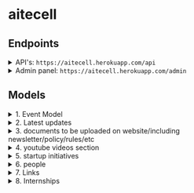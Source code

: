 # aitecell

## Endpoints

<details>
    <summary>API's: <code>https://aitecell.herokuapp.com/api</code></summary>
    "api": "https://aitecell.herokuapp.com/api/",
    "eventtypes": "https://aitecell.herokuapp.com/api/eventtypes/?format=json",
    "events": "https://aitecell.herokuapp.com/api/events/?format=json",
    "events/upcoming_events": "http://127.0.0.1:8000/api/events/upcoming_events/?format=json",
    "events/live_events": "http://127.0.0.1:8000/api/events/live_events/?format=json",
    "events/past_events": "http://127.0.0.1:8000/api/events/past_events/?format=json",
    "latestupdates": "https://aitecell.herokuapp.com/api/latestupdates/?format=json",
    "documents": "https://aitecell.herokuapp.com/api/documents/?format=json",
    "videos": "https://aitecell.herokuapp.com/api/videos/?format=json",
    "startups": "https://aitecell.herokuapp.com/api/startups/?format=json",
    "categories": "https://aitecell.herokuapp.com/api/categories/?format=json",
    "people": "https://aitecell.herokuapp.com/api/people/?format=json",
    "people/ecell_team": "http://127.0.0.1:8000/api/people/ecell_team/?format=json",
    "people/ecell_team_alumni": "http://127.0.0.1:8000/api/people/ecell_team_alumni/?format=json",
    "people/alumni_entrepreneur": "http://127.0.0.1:8000/api/people/alumni_entrepreneur/?format=json",
    "links": "https://aitecell.herokuapp.com/api/links/?format=json",
    "internships": "https://aitecell.herokuapp.com/api/internships/?format=json",
    "internships/is_active": "http://127.0.0.1:8000/api/internships/is_active//?format=json",
    "collaboration": "https://aitecell.herokuapp.com/api/collaboration/?format=json",
</details>


<details>
<summary>Admin panel: <code>https://aitecell.herokuapp.com/admin</code></summary>
    
    username: admin
    password: admin
    
</details>


## Models

<details>
<summary>1. Event Model</summary>
    
    1. title  
    2. description  
    3. datetime_from  
    4. datetime_to  
    5. image_url  
    6. meet_url
    7. type of event (event/visit/session)
    7. others field
    8. multiple files attachment
    9. comments/questions related to the event
</details>

<details>
<summary>2. Latest updates</summary>
    
    1. update heading  
    2. datetime_from  
    3. datetime_to  
    4. imp_post url  
    
    is_active()
</details>

<details>
<summary>3. documents to be uploaded on website/including newsletter/policy/rules/etc</summary>
    
    1. doc's heading
    2. doc's url
    3. doc's description
    4. doc's image
</details>

<details>
<summary>4. youtube videos section</summary>
    
    1. video's heading
    2. video's url
    3. video's description
</details>


<details>
<summary>5. startup initiatives</summary>
    
    1. startup's heading
    2. startup's url
    3. startup's description
    4. startup's image
</details>

<details>
<summary>6. people</summary>
    
    1. Name
    2. Designation
    3. Image
    4. Description
    5. Social links (linkedin / instagram / flexible to add more)
    6. Category (alumni entrepreneur/industrial mentor/faculty mentor/team member/advisors/)
</details>

<details>
<summary>7. Links</summary>
    
    1. heading
    2. url
    3. description
    4. logo url
</details>

<details>
<summary>8. Internships</summary>
    
    1. heading
    2. company url
    3. description/body)
    4. Poster/image
    5. apply link
    6. deadline
</details>
